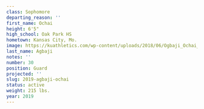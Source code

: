 ```yaml
---
class: Sophomore
departing_reason: ''
first_name: Ochai
height: 6'5"
high_school: Oak Park HS
hometown: Kansas City, Mo.
image: https://kuathletics.com/wp-content/uploads/2018/06/Ogbaji_Ochai_06252018-1024x853.jpg
last_name: Agbaji
notes: ''
number: 30
position: Guard
projected: ''
slug: 2019-agbaji-ochai
status: active
weight: 215 lbs.
year: 2019
---
```

